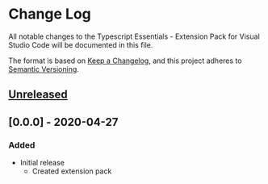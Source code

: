 # Change Log

All notable changes to the Typescript Essentials - Extension Pack for Visual Studio Code will be documented in this file.

The format is based on [Keep a Changelog](https://keepachangelog.com/en/1.0.0/),
and this project adheres to [Semantic Versioning](https://semver.org/spec/v2.0.0.html).

## [Unreleased]

## [0.0.0] - 2020-04-27
### Added
* Initial release
  * Created extension pack

[Unreleased]: https://github.com/Gydunhn/Typescript-Essentials/tree/develop
[0.0.1]: https://github.com/Gydunhn/Typescript-Essentials/releases/tag/0.0.1